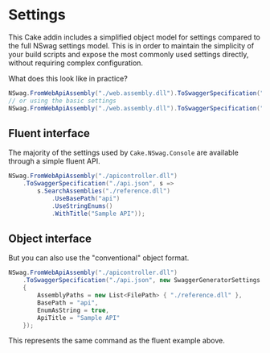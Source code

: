 # Settings

This Cake addin includes a simplified object model for settings compared to the full NSwag settings model. This is in order to maintain the simplicity of your build scripts and expose the most commonly used settings directly, without requiring complex configuration.

What does this look like in practice?

```csharp
NSwag.FromWebApiAssembly("./web.assembly.dll").ToSwaggerSpecification("./swagger.json");
// or using the basic settings
NSwag.FromWebApiAssembly("./web.assembly.dll").ToSwaggerSpecification("./swagger.json", s => s.EnableInterfaces());
```

## Fluent interface

The majority of the settings used by `Cake.NSwag.Console` are available through a simple fluent API.

```csharp
NSwag.FromWebApiAssembly("./apicontroller.dll")
    .ToSwaggerSpecification("./api.json", s =>
        s.SearchAssemblies("./reference.dll")
            .UseBasePath("api")
            .UseStringEnums()
            .WithTitle("Sample API"));
```

## Object interface

But you can also use the "conventional" object format.

```csharp
NSwag.FromWebApiAssembly("./apicontroller.dll")
    .ToSwaggerSpecification("./api.json", new SwaggerGeneratorSettings
    {
        AssemblyPaths = new List<FilePath> { "./reference.dll" },
        BasePath = "api",
        EnumAsString = true,
        ApiTitle = "Sample API"
    });
```

This represents the same command as the fluent example above.